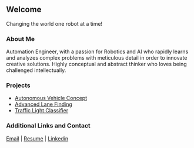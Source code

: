## Welcome

Changing the world one robot at a time!

### About Me

Automation Engineer, with a passion for Robotics and AI who rapidly learns and analyzes complex problems with meticulous detail in order to innovate creative solutions. Highly conceptual and abstract thinker who loves being challenged intellectually.

### Projects

- [Autonomous Vehicle Concept]()
- [Advanced Lane Finding](https://allegranicp.github.io/Advanced-Lane-Finding/)
- [Traffic Light Classifier]()

### Additional Links and Contact

[Email](allegranicp@yahoo.com) | [Resume](http://github.com/) | [Linkedin](https://www.linkedin.com/in/allegra-nichols-0b1252127/)

